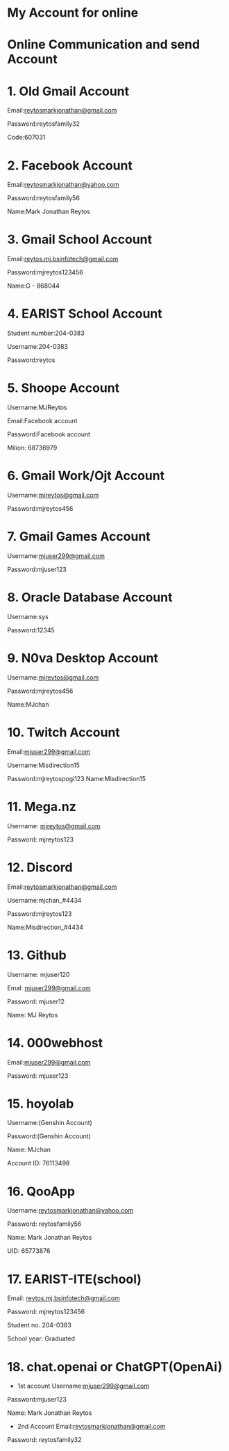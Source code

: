 # My Account for online

# Online Communication and send Account
# 1. Old Gmail Account
Email:reytosmarkjonathan@gmail.com

Password:reytosfamily32

Code:607031

# 2. Facebook Account
Email:reytosmarkjonathan@yahoo.com

Password:reytosfamily56

Name:Mark Jonathan Reytos

# 3. Gmail School Account
Email:reytos.mj.bsinfotech@gmail.com

Password:mjreytos123456

Name:G - 868044

# 4. EARIST School Account
Student number:204-0383

Username:204-0383

Password:reytos

# 5. Shoope Account
Username:MJReytos

Email:Facebook account 

Password:Facebook account 

Milion: 68736979

# 6. Gmail Work/Ojt Account
Username:mjreytos@gmail.com

Password:mjreytos456

# 7. Gmail Games Account
Username:mjuser299@gmail.com

Password:mjuser123

# 8. Oracle Database Account
Username:sys

Password:12345

# 9.  N0va Desktop Account
Username:mjreytos@gmail.com

Password:mjreytos456

Name:MJchan

# 10. Twitch Account
Email:mjuser299@gmail.com

Username:Misdirection15

Password:mjreytospogi123
Name:Misdirection15

# 11. Mega.nz
Username: mjreytos@gmail.com

Password: mjreytos123

# 12. Discord
Email:reytosmarkjonathan@gmail.com

Username:mjchan_#4434

Password:mjreytos123

Name:Misdirection_#4434

# 13. Github
Username: mjuser120

Emal: mjuser299@gmail.com

Password: mjuser12

Name: MJ Reytos

# 14. 000webhost
Email:mjuser299@gmail.com

Password: mjuser123

# 15. hoyolab
Username:(Genshin Account)

Password:(Genshin Account)

Name: MJchan

Account ID: 76113498

# 16. QooApp
Username:reytosmarkjonathan@yahoo.com

Password: reytosfamily56

Name: Mark Jonathan Reytos

UID: 65773876

# 17. EARIST-ITE(school) 
Email: reytos.mj.bsinfotech@gmail.com

Password: mjreytos123456

Student no. 204-0383

School year: Graduated

# 18. chat.openai or ChatGPT(OpenAi)
* 1st account
Username:mjuser299@gmail.com

Password:mjuser123

Name: Mark Jonathan Reytos

* 2nd Account
Email:reytosmarkjonathan@gmail.com

Password: reytosfamily32